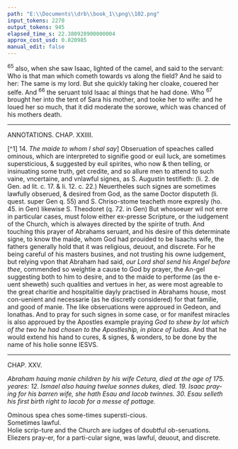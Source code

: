 ```yaml
---
path: "E:\\Documents\\drb\\book_1\\png\\102.png"
input_tokens: 2270
output_tokens: 945
elapsed_time_s: 22.380928900000004
approx_cost_usd: 0.020985
manual_edit: false
---
```

<sup>65</sup> also, when she saw Isaac, lighted of the camel, and said to the servant: Who is that man which cometh towards vs along the field? And he said to her: The same is my lord. But she quickly taking her cloake, couered her selfe. And <sup>66</sup> the seruant told Isaac al things that he had done. Who <sup>67</sup> brought her into the tent of Sara his mother, and tooke her to wife: and he loued her so much, that it did moderate the sorowe, which was chanced of his mothers death.

<hr>

ANNOTATIONS.
CHAP. XXIIII.

[^1] 14. *The maide to whom I shal say*] Obseruation of speaches called ominous, which are interpreted to signifie good or euil luck, are sometimes supersticious, & suggested by euil spirites, who now & then telling, or insinuating some truth, get credite, and so allure men to attend to such vaine, vncertaine, and vnlawful signes, as S. Augustin testifieth: (li. 2. de Gen. ad lit. c. 17. & li. 12. c. 22.) Neuertheles such signes are sometimes lawfully obserued, & desired from God, as the same Doctor disputeth (li. quest. super Gen q. 55) and S. Chriso-stome teacheth more expresly (ho. 45. in Gen) likewise S. Theodoret (q. 72. in Gen) But whosoeuer wil not erre in particular cases, must folow either ex-presse Scripture, or the iudgement of the Church, which is alwayes directed by the spirite of truth. And touching this prayer of Abrahams seruant, and his desire of this determinate signe, to know the maide, whom God had prouided to be Isaachs wife, the fathers generally hold that it was religious, deuout, and discrete. For he being careful of his masters busines, and not trusting his owne iudgement, but relying vpon that Abraham had said, *our Lord shal send his Angel before thee*, commended so weightie a cause to God by prayer, the An-gel suggesting both to him to desire, and to the maide to performe (as the e-uent sheweth) such qualities and vertues in her, as were most agreable to the great charitie and hospitalitie dayly practised in Abrahams house, most con-uenient and necessarie (as he discretly considered) for that familie, and good of manie. The like obseruations were approued in Gedeon, and Ionathas. And to pray for such signes in some case, or for manifest miracles is also approued by the Apostles example praying *God to shew by lot which of the two he had chosen to the Apostleship, in place of Iudas*. And that he would extend his hand to cures, & signes, & wonders, to be done by the name of his holie sonne IESVS.

<hr>

CHAP. XXV.

*Abraham hauing manie children by his wife Cetura, died at the age of 175. yeares: 12. Ismael also hauing twelue sonnes dukes, died. 19. Isaac pray-ing for his barren wife, she hath Esau and Iacob twinnes. 30. Esau selleth his first birth right to Iacob for a messe of pottage.*

<aside>Ominous spea ches some-times supersti-cious.</aside>

<aside>Sometimes lawful.</aside>

<aside>Holie scrip-ture and the Church are iudges of doubtful ob-seruations.</aside>

<aside>Eliezers pray-er, for a parti-cular signe, was lawful, deuout, and discrete.</aside>